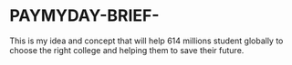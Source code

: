 # PAYMYDAY-BRIEF-
This is my idea and concept that will help 614 millions student globally to choose the right college and helping them to save their future.
